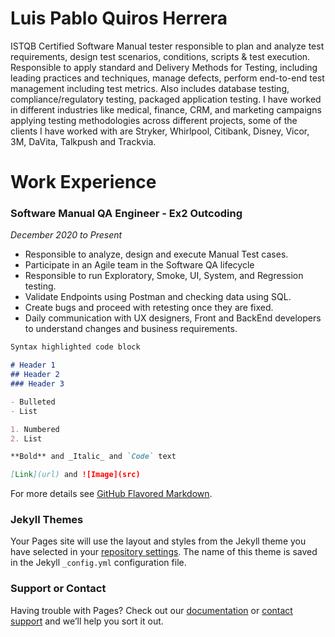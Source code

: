 # Luis Pablo Quiros Herrera

ISTQB Certified Software Manual tester responsible to plan and analyze test requirements, design test scenarios, conditions, scripts & test execution. Responsible to apply standard and Delivery Methods for Testing, including leading practices and techniques, manage defects, perform end-to-end test management including test metrics. Also includes database testing, compliance/regulatory testing, packaged application testing. I have worked in different industries like medical, finance, CRM, and marketing campaigns applying testing methodologies across different projects, some of the clients I have worked with are Stryker, Whirlpool, Citibank, Disney, Vicor, 3M, DaVita, Talkpush and Trackvia.

# Work Experience

### Software Manual QA Engineer - Ex2 Outcoding
_December 2020 to Present_

- Responsible to analyze, design and execute Manual Test cases.
- Participate in an Agile team in the Software QA lifecycle
- Responsible to run Exploratory, Smoke, UI, System, and Regression testing.
- Validate Endpoints using Postman and checking data using SQL.
- Create bugs and proceed with retesting once they are fixed.
- Daily communication with UX designers, Front and BackEnd developers to understand changes and business requirements.

```markdown
Syntax highlighted code block

# Header 1
## Header 2
### Header 3

- Bulleted
- List

1. Numbered
2. List

**Bold** and _Italic_ and `Code` text

[Link](url) and ![Image](src)
```

For more details see [GitHub Flavored Markdown](https://guides.github.com/features/mastering-markdown/).

### Jekyll Themes

Your Pages site will use the layout and styles from the Jekyll theme you have selected in your [repository settings](https://github.com/pablo2221/cv/settings). The name of this theme is saved in the Jekyll `_config.yml` configuration file.

### Support or Contact

Having trouble with Pages? Check out our [documentation](https://docs.github.com/categories/github-pages-basics/) or [contact support](https://support.github.com/contact) and we’ll help you sort it out.

